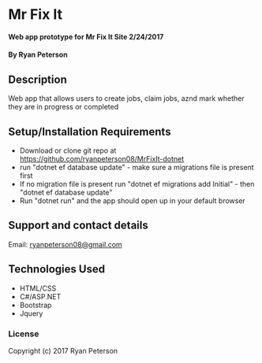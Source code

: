 # Mr Fix It

####  Web app prototype for Mr Fix It Site 2/24/2017

#### By Ryan Peterson

## Description

Web app that allows users to create jobs,  claim jobs, aznd mark whether they are in progress or completed


## Setup/Installation Requirements
* Download or clone git repo at https://github.com/ryanpeterson08/MrFixIt-dotnet
* run "dotnet ef database update" - make sure a migrations file is present first
* If no migration file is present run "dotnet ef migrations add Initial" - then "dotnet ef database update"
* Run "dotnet run" and the app should open up in your default browser

## Support and contact details

Email: ryanpeterson08@gmail.com

## Technologies Used

* HTML/CSS
* C#/ASP.NET
* Bootstrap
* Jquery

### License

Copyright (c) 2017 Ryan Peterson
